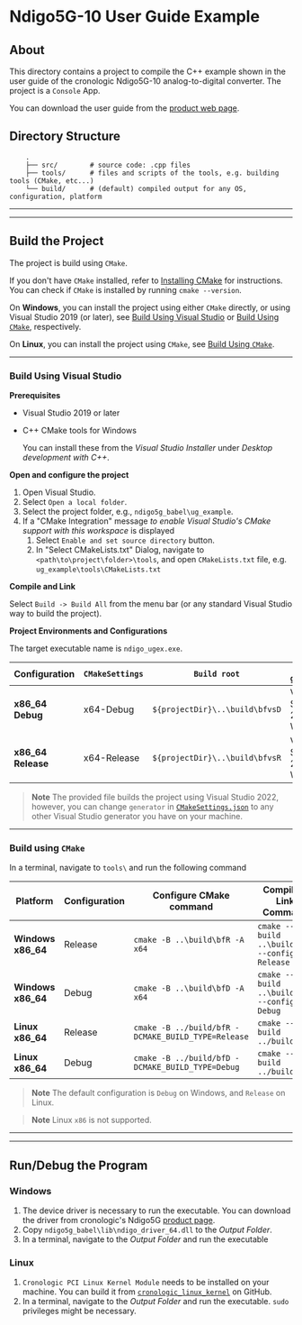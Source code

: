 # Ndigo5G-10 User Guide Example

## About

This directory contains a project to compile the C++ example shown in the user guide of the cronologic Ndigo5G-10 analog-to-digital converter.
The project is a `Console` App.

You can download the user guide from the [product web page](https://www.cronologic.de/products/adcs/cronologic-ndigo5g-10).

## Directory Structure
```
    .
    ├── src/        # source code: .cpp files
    ├── tools/      # files and scripts of the tools, e.g. building tools (CMake, etc...)
    └── build/      # (default) compiled output for any OS, configuration, platform
```

---
---

## Build the Project

The project is build using `CMake`.

If you don't have `CMake` installed, refer to [Installing CMake](https://cmake.org/install/) for instructions. You can check if `CMake` is installed by
running `cmake --version`.

On **Windows**, you can install the project using either `CMake` directly, or using Visual Studio 2019 (or later), see [Build Using Visual Studio](#build-using-visual-studio) or [Build Using `CMake`](#build-using-cmake), respectively.

On **Linux**, you can install the project using `CMake`, see [Build Using `CMake`](#build-using-cmake).

---

### Build Using Visual Studio

**Prerequisites**
- Visual Studio 2019 or later
- C++ CMake tools for Windows

  You can install these from the _Visual Studio Installer_ under 
  _Desktop development with C++_.

**Open and configure the project**
1. Open Visual Studio.
2. Select `Open a local folder`.
3. Select the project folder, e.g., `ndigo5g_babel\ug_example`.
4. If a "CMake Integration" message _to enable Visual Studio's CMake support with this workspace_ is displayed
   1. Select `Enable and set source directory` button.
   2. In "Select CMakeLists.txt" Dialog, navigate to `<path\to\project\folder>\tools`, and open `CMakeLists.txt` file, e.g. `ug_example\tools\CMakeLists.txt`

**Compile and Link**

Select `Build -> Build All` from the menu bar (or any standard Visual Studio way to build the project).

**Project Environments and Configurations**

The target executable name is `ndigo_ugex.exe`.

| Configuration     | `CMakeSettings` | `Build root`                     | `CMake generator`     | Output Folder          |
| ----------------- | --------------- | -------------------------------- | --------------------- | ---------------------  |
| **x86_64 Debug**  | x64-Debug       | `${projectDir}\..\build\bfvsD`   | Visual Studio 17 2022 Win64 | `lib\x64\Debug`   |
| **x86_64 Release**| x64-Release     | `${projectDir}\..\build\bfvsR`   | Visual Studio 17 2022 Win64 | `lib\x64\Release`   |


> **Note**
The provided file builds the project using Visual Studio 2022, however, you can change `generator` in [`CMakeSettings.json`](./tools/CMakeSettings.json) to any other Visual Studio generator you have on your machine.


---

### Build using `CMake`

In a terminal, navigate to `tools\` and run the following command

| Platform          | Configuration | Configure CMake command                                                           | Compile & Link Command                            | Output Folder          |
| ----------------- | ------------- | -------------------------------------------------     | ------------------------------------------------- | ---------------------  |
| **Windows x86_64**| Release       | `cmake -B ..\build\bfR -A x64`                                                  | `cmake --build ..\build\bfR --config Release`     | `bin`   |
| **Windows x86_64**| Debug         | `cmake -B ..\build\bfD -A x64`                                                  | `cmake --build ..\build\bfD --config Debug`       | `bin`     |
| **Linux x86_64**  | Release       | `cmake -B ../build/bfR -DCMAKE_BUILD_TYPE=Release`                              | `cmake --build ../build/bfR`                      | `bin`   |
| **Linux x86_64**  | Debug         | `cmake -B ../build/bfD -DCMAKE_BUILD_TYPE=Debug`                                | `cmake --build ../build/bfD`                      | `bin`     |

> **Note**
The default configuration is `Debug` on Windows, and `Release` on Linux.

> **Note**
Linux `x86` is not supported.

---
---

## Run/Debug the Program

### Windows

1. The device driver is necessary to run the executable. You can download the
   driver from cronologic's Ndigo5G [product page](https://www.cronologic.de/product/ndigo5g-10).
2. Copy `ndigo5g_babel\lib\ndigo_driver_64.dll` to the _Output Folder_.
3. In a terminal, navigate to the _Output Folder_ and run the executable

### Linux
1. `Cronologic PCI Linux Kernel Module` needs to be installed on your machine. You can build it from [`cronologic_linux_kernel`](https://github.com/cronologic-de/cronologic_linux_kernel) on GitHub.
2. In a terminal, navigate to the _Output Folder_ and run the executable. `sudo` privileges might be necessary.